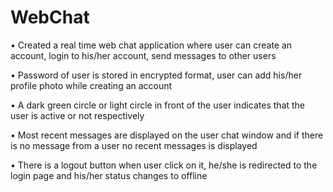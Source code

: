 # WebChat

• Created a real time web chat application where user can create an account, login to his/her account, send messages to other users

• Password of user is stored in encrypted format, user can add his/her profile photo while creating an account

• A dark green circle or light circle in front of the user indicates that the user is active or not respectively

• Most recent messages are displayed on the user chat window and if there is no message from a user no recent messages is displayed

• There is a logout button when user click on it, he/she is redirected to the login page and his/her status changes to offline
